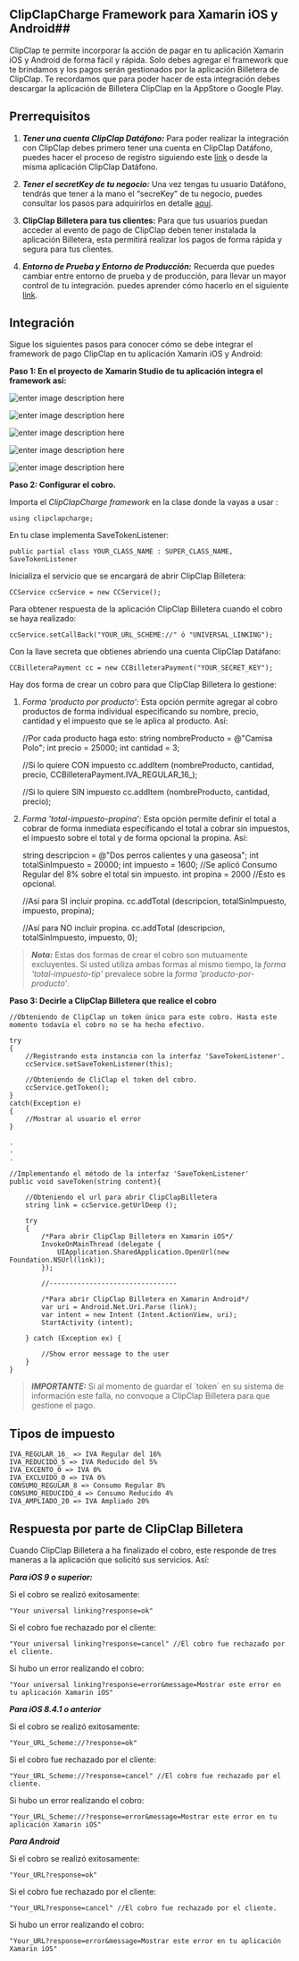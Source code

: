 
## ClipClapCharge Framework  para Xamarin iOS y Android##

ClipClap te permite incorporar la acción de pagar en tu aplicación Xamarin iOS y Android de forma fácil y rápida. Solo debes agregar el framework que te brindamos y los pagos serán gestionados por la aplicación Billetera de ClipClap.
Te recordamos que para poder hacer de esta integración debes descargar la aplicación de Billetera ClipClap en la AppStore o Google Play.

## Prerrequisitos ##

 1. ***Tener una cuenta ClipClap Datáfono:***
Para poder realizar la integración con ClipClap debes primero tener una cuenta en ClipClap Datáfono, puedes hacer el proceso de registro siguiendo este [link](https://clipclap.co/) o desde la misma aplicación ClipClap Datáfono.

 2. ***Tener el secretKey de tu negocio:***
Una vez tengas tu usuario Datáfono, tendrás que tener a la mano el “secreKey” de tu negocio, puedes consultar los pasos para adquirirlos en detalle [aquí](https://clipclap.co/).

 3. **ClipClap Billetera para tus clientes:**
Para que tus usuarios puedan acceder al evento de pago de ClipClap deben tener instalada la aplicación Billetera, esta permitirá realizar los pagos de forma rápida y segura para tus clientes.

 4. ***Entorno de Prueba y Entorno de Producción:***
Recuerda que puedes cambiar entre entorno de prueba y de producción, para llevar un mayor control de tu integración. puedes aprender cómo hacerlo en el siguiente [link](https://clipclap.co/).


## Integración ##

Sigue los siguientes pasos para conocer cómo se debe integrar el framework de pago ClipClap en tu aplicación Xamarin iOS y Android:

**Paso 1: En el proyecto de Xamarin Studio de tu aplicación integra el framework así:**

![enter image description here](http://www.clipclap.co/docs/tutorials/xamarin/img/1.png)

![enter image description here](http://www.clipclap.co/docs/tutorials/xamarin/img/2.png)

![enter image description here](http://www.clipclap.co/docs/tutorials/xamarin/img/3.png)

![enter image description here](http://www.clipclap.co/docs/tutorials/xamarin/img/4.png)

![enter image description here](http://www.clipclap.co/docs/tutorials/xamarin/img/5.png)


**Paso 2: Configurar el cobro.**

Importa el *ClipClapCharge framework* en la clase donde la vayas a usar :

    using clipclapcharge;
    
En tu clase implementa SaveTokenListener:

    public partial class YOUR_CLASS_NAME : SUPER_CLASS_NAME, SaveTokenListener

Inicializa el servicio que se encargará de abrir ClipClap Billetera:

    CCService ccService = new CCService();
    
Para obtener respuesta de la aplicación ClipClap Billetera cuando el cobro se haya realizado:
    
    ccService.setCallBack("YOUR_URL_SCHEME://" ó "UNIVERSAL_LINKING");    

Con la llave secreta que obtienes abriendo una cuenta ClipClap Datáfano:

    CCBilleteraPayment cc = new CCBilleteraPayment("YOUR_SECRET_KEY");

Hay dos forma de crear un cobro para que ClipClap Billetera lo gestione:

 1) *Forma 'producto por producto':* Esta opción permite agregar al cobro productos de forma individual especificando su nombre, precio, cantidad y el impuesto que se le aplica al producto. Así: 
    
    //Por cada producto haga esto:
    string nombreProducto = @"Camisa Polo";
    int precio = 25000;
    int cantidad = 3;
    
    //Si lo quiere CON impuesto
    cc.addItem (nombreProducto, cantidad, precio, CCBilleteraPayment.IVA_REGULAR_16_);
    
    //Si lo quiere SIN impuesto
    cc.addItem (nombreProducto, cantidad, precio);


2) *Forma 'total-impuesto-propina':* Esta opción permite definir el total a cobrar de forma inmediata especificando el total a cobrar sin impuestos, el impuesto sobre el total y de forma opcional la propina. Así:

    string descripcion = @"Dos perros calientes y una gaseosa";
    int totalSinImpuesto = 20000;
    int impuesto = 1600; //Se aplicó Consumo Regular del 8% sobre el total sin impuesto.
    int propina = 2000   //Esto es opcional.
    
    //Así para SI incluir propina.
    cc.addTotal (descripcion, totalSinImpuesto, impuesto, propina);
	    
    //Así para NO incluir propina.
    cc.addTotal (descripcion, totalSinImpuesto, impuesto, 0);                                        

> ***Nota:*** Estas dos formas de crear el cobro son mutuamente excluyentes. Si usted utiliza ambas formas al mismo tiempo, la *forma 'total-impuesto-tip'* prevalece sobre la *forma 'producto-por-producto'*.

**Paso 3: Decirle a ClipClap Billetera que realice el cobro**

    //Obteniendo de ClipClap un token único para este cobro. Hasta este momento todavía el cobro no se ha hecho efectivo.
    
    try
	{
		//Registrando esta instancia con la interfaz 'SaveTokenListener'.
		ccService.setSaveTokenListener(this);

		//Obteniendo de CliClap el token del cobro.
		ccService.getToken();
	}
	catch(Exception e)
	{
		//Mostrar al usuario el error
	}

	.
	.
	.

	//Implementando el método de la interfaz 'SaveTokenListener'
	public void saveToken(string content){

		//Obteniendo el url para abrir ClipClapBilletera
		string link = ccService.getUrlDeep ();
		
		try 
		{
			/*Para abrir ClipClap Billetera en Xamarin iOS*/				
			InvokeOnMainThread (delegate {  
				UIApplication.SharedApplication.OpenUrl(new Foundation.NSUrl(link));
			});
			
			//--------------------------------
			
			/*Para abrir ClipClap Billetera en Xamarin Android*/
			var uri = Android.Net.Uri.Parse (link);
            var intent = new Intent (Intent.ActionView, uri);
            StartActivity (intent);
		
		} catch (Exception ex) {

			//Show error message to the user
		}
	}
		

> ***IMPORTANTE:*** Si al momento de guardar el ´token´ en su sistema de información este falla, no convoque a ClipClap Billetera para que gestione el pago.


## Tipos de impuesto ##

    IVA_REGULAR_16_ => IVA Regular del 16%
    IVA_REDUCIDO_5 => IVA Reducido del 5%
    IVA_EXCENTO_0 => IVA 0%
    IVA_EXCLUIDO_0 => IVA 0%
    CONSUMO_REGULAR_8 => Consumo Regular 8%
    CONSUMO_REDUCIDO_4 => Consumo Reducido 4%
    IVA_AMPLIADO_20 => IVA Ampliado 20%

## Respuesta por parte de ClipClap Billetera ##

Cuando ClipClap Billetera a ha finalizado el cobro, este responde de tres maneras a la aplicación que solicitó sus servicios. Así:

***Para iOS 9 o superior:***

Si el cobro se realizó exitosamente:

    "Your universal linking?response=ok"

Si el cobro fue rechazado por el cliente:
  
    "Your universal linking?response=cancel" //El cobro fue rechazado por el cliente.

Si hubo un error realizando el cobro:

    "Your universal linking?response=error&message=Mostrar este error en tu aplicación Xamarin iOS"

***Para iOS 8.4.1 o anterior***

Si el cobro se realizó exitosamente:

    "Your_URL_Scheme://?response=ok"

Si el cobro fue rechazado por el cliente:
  
    "Your_URL_Scheme://?response=cancel" //El cobro fue rechazado por el cliente.

Si hubo un error realizando el cobro:

    "Your_URL_Scheme://?response=error&message=Mostrar este error en tu aplicación Xamarin iOS"
    
***Para Android***

Si el cobro se realizó exitosamente:

    "Your_URL?response=ok"

Si el cobro fue rechazado por el cliente:
  
    "Your_URL?response=cancel" //El cobro fue rechazado por el cliente.

Si hubo un error realizando el cobro:

    "Your_URL?response=error&message=Mostrar este error en tu aplicación Xamarin iOS"




